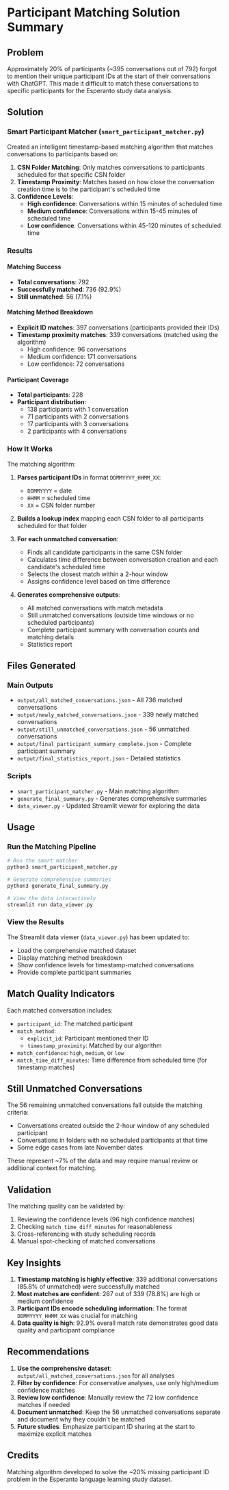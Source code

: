 # Participant Matching Solution Summary

## Problem

Approximately 20% of participants (~395 conversations out of 792) forgot to mention their unique participant IDs at the start of their conversations with ChatGPT. This made it difficult to match these conversations to specific participants for the Esperanto study data analysis.

## Solution

### Smart Participant Matcher (`smart_participant_matcher.py`)

Created an intelligent timestamp-based matching algorithm that matches conversations to participants based on:

1. **CSN Folder Matching**: Only matches conversations to participants scheduled for that specific CSN folder
2. **Timestamp Proximity**: Matches based on how close the conversation creation time is to the participant's scheduled time
3. **Confidence Levels**:
   - **High confidence**: Conversations within 15 minutes of scheduled time
   - **Medium confidence**: Conversations within 15-45 minutes of scheduled time
   - **Low confidence**: Conversations within 45-120 minutes of scheduled time

### Results

#### Matching Success
- **Total conversations**: 792
- **Successfully matched**: 736 (92.9%)
- **Still unmatched**: 56 (7.1%)

#### Matching Method Breakdown
- **Explicit ID matches**: 397 conversations (participants provided their IDs)
- **Timestamp proximity matches**: 339 conversations (matched using the algorithm)
  - High confidence: 96 conversations
  - Medium confidence: 171 conversations
  - Low confidence: 72 conversations

#### Participant Coverage
- **Total participants**: 228
- **Participant distribution**:
  - 138 participants with 1 conversation
  - 71 participants with 2 conversations
  - 17 participants with 3 conversations
  - 2 participants with 4 conversations

### How It Works

The matching algorithm:

1. **Parses participant IDs** in format `DDMMYYYY_HHMM_XX`:
   - `DDMMYYYY` = date
   - `HHMM` = scheduled time
   - `XX` = CSN folder number

2. **Builds a lookup index** mapping each CSN folder to all participants scheduled for that folder

3. **For each unmatched conversation**:
   - Finds all candidate participants in the same CSN folder
   - Calculates time difference between conversation creation and each candidate's scheduled time
   - Selects the closest match within a 2-hour window
   - Assigns confidence level based on time difference

4. **Generates comprehensive outputs**:
   - All matched conversations with match metadata
   - Still unmatched conversations (outside time windows or no scheduled participants)
   - Complete participant summary with conversation counts and matching details
   - Statistics report

## Files Generated

### Main Outputs
- `output/all_matched_conversations.json` - All 736 matched conversations
- `output/newly_matched_conversations.json` - 339 newly matched conversations
- `output/still_unmatched_conversations.json` - 56 unmatched conversations
- `output/final_participant_summary_complete.json` - Complete participant summary
- `output/final_statistics_report.json` - Detailed statistics

### Scripts
- `smart_participant_matcher.py` - Main matching algorithm
- `generate_final_summary.py` - Generates comprehensive summaries
- `data_viewer.py` - Updated Streamlit viewer for exploring the data

## Usage

### Run the Matching Pipeline

```bash
# Run the smart matcher
python3 smart_participant_matcher.py

# Generate comprehensive summaries
python3 generate_final_summary.py

# View the data interactively
streamlit run data_viewer.py
```

### View the Results

The Streamlit data viewer (`data_viewer.py`) has been updated to:
- Load the comprehensive matched dataset
- Display matching method breakdown
- Show confidence levels for timestamp-matched conversations
- Provide complete participant summaries

## Match Quality Indicators

Each matched conversation includes:
- `participant_id`: The matched participant
- `match_method`:
  - `explicit_id`: Participant mentioned their ID
  - `timestamp_proximity`: Matched by our algorithm
- `match_confidence`: `high`, `medium`, or `low`
- `match_time_diff_minutes`: Time difference from scheduled time (for timestamp matches)

## Still Unmatched Conversations

The 56 remaining unmatched conversations fall outside the matching criteria:
- Conversations created outside the 2-hour window of any scheduled participant
- Conversations in folders with no scheduled participants at that time
- Some edge cases from late November dates

These represent ~7% of the data and may require manual review or additional context for matching.

## Validation

The matching quality can be validated by:
1. Reviewing the confidence levels (96 high confidence matches)
2. Checking `match_time_diff_minutes` for reasonableness
3. Cross-referencing with study scheduling records
4. Manual spot-checking of matched conversations

## Key Insights

1. **Timestamp matching is highly effective**: 339 additional conversations (85.8% of unmatched) were successfully matched
2. **Most matches are confident**: 267 out of 339 (78.8%) are high or medium confidence
3. **Participant IDs encode scheduling information**: The format `DDMMYYYY_HHMM_XX` was crucial for matching
4. **Data quality is high**: 92.9% overall match rate demonstrates good data quality and participant compliance

## Recommendations

1. **Use the comprehensive dataset**: `output/all_matched_conversations.json` for all analyses
2. **Filter by confidence**: For conservative analyses, use only high/medium confidence matches
3. **Review low confidence**: Manually review the 72 low confidence matches if needed
4. **Document unmatched**: Keep the 56 unmatched conversations separate and document why they couldn't be matched
5. **Future studies**: Emphasize participant ID sharing at the start to maximize explicit matches

## Credits

Matching algorithm developed to solve the ~20% missing participant ID problem in the Esperanto language learning study dataset.
